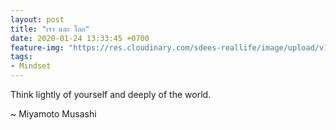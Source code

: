 ```yaml
---
layout: post
title: "เรา และ โลก"
date: 2020-01-24 13:33:45 +0700
feature-img: "https://res.cloudinary.com/sdees-reallife/image/upload/v1555658919/sample_feature_img.png"
tags:
- Mindset
---
```


Think lightly of yourself and deeply of the world.

<i class="fa fa-child" style="color:plum"></i>

~ Miyamoto Musashi
